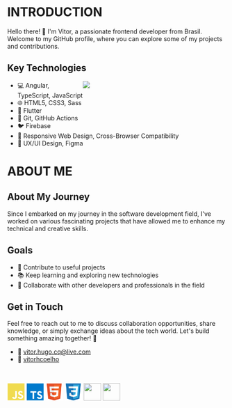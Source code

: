 # INTRODUCTION

Hello there! 👋 I'm Vitor, a passionate frontend developer from Brasil. Welcome to my GitHub profile, where you can explore some of my projects and contributions.

## Key Technologies

<img src="https://cdn.dribbble.com/users/603800/screenshots/4569474/dribbble-code.gif" width="330px" align="right">

- 💻 Angular, TypeScript, JavaScript
- 🌐 HTML5, CSS3, Sass
- 📱 Flutter
- 🚀 Git, GitHub Actions
- 🐦 Firebase
- 🧠 Responsive Web Design, Cross-Browser Compatibility
- 🎨 UX/UI Design, Figma

# ABOUT ME

## About My Journey

Since I embarked on my journey in the software development field, I've worked on various fascinating projects that have allowed me to enhance my technical and creative skills.

## Goals

- 🚀 Contribute to useful projects
- 📚 Keep learning and exploring new technologies
- 👥 Collaborate with other developers and professionals in the field

## Get in Touch

Feel free to reach out to me to discuss collaboration opportunities, share knowledge, or simply exchange ideas about the tech world. Let's build something amazing together! 🌟

- 📧 vitor.hugo.cq@live.com
- 💼 <a href="https://www.linkedin.com/in/vitorhcoelho/" target="_blank">vitorhcoelho</a>

##
<div style="display: inline_block"><br>
  <img align="center" height="40" width="40" src="https://raw.githubusercontent.com/devicons/devicon/master/icons/javascript/javascript-plain.svg"/>
  <img align="center" height="40" width="40" src="https://raw.githubusercontent.com/devicons/devicon/master/icons/typescript/typescript-plain.svg"/>
  <img align="center" height="40" width="40" src="https://raw.githubusercontent.com/devicons/devicon/master/icons/html5/html5-original.svg"/>
  <img align="center" height="40" width="40" src="https://raw.githubusercontent.com/devicons/devicon/master/icons/css3/css3-original.svg"/>
  <img align="center" height="40" width="40" src="https://cdn.jsdelivr.net/gh/devicons/devicon/icons/flutter/flutter-original.svg"/>
  <img align="center" height="40" width="40" src="https://cdn.jsdelivr.net/gh/devicons/devicon/icons/angularjs/angularjs-original.svg"/>
</div>
